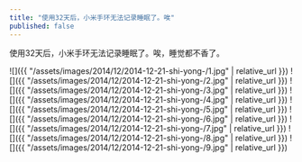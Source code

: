 ```yaml
---
title: "使用32天后，小米手环无法记录睡眠了。唉"
published: false
---
```

使用32天后，小米手环无法记录睡眠了。唉，睡觉都不香了。



![]({{ "/assets/images/2014/12/2014-12-21-shi-yong-/1.jpg" | relative_url }})
![]({{ "/assets/images/2014/12/2014-12-21-shi-yong-/2.jpg" | relative_url }})
![]({{ "/assets/images/2014/12/2014-12-21-shi-yong-/3.jpg" | relative_url }})
![]({{ "/assets/images/2014/12/2014-12-21-shi-yong-/4.jpg" | relative_url }})
![]({{ "/assets/images/2014/12/2014-12-21-shi-yong-/5.jpg" | relative_url }})
![]({{ "/assets/images/2014/12/2014-12-21-shi-yong-/6.jpg" | relative_url }})
![]({{ "/assets/images/2014/12/2014-12-21-shi-yong-/7.jpg" | relative_url }})
![]({{ "/assets/images/2014/12/2014-12-21-shi-yong-/8.jpg" | relative_url }})
![]({{ "/assets/images/2014/12/2014-12-21-shi-yong-/9.jpg" | relative_url }})
